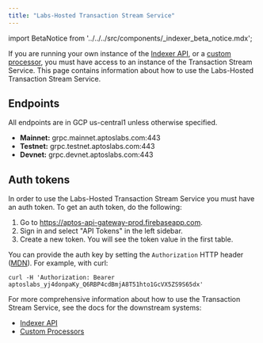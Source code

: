 ```yaml
---
title: "Labs-Hosted Transaction Stream Service"
---
```


import BetaNotice from '../../../src/components/_indexer_beta_notice.mdx';

<BetaNotice />

If you are running your own instance of the [Indexer API](/indexer/api), or a [custom processor](/indexer/custom-processors), you must have access to an instance of the Transaction Stream Service. This page contains information about how to use the Labs-Hosted Transaction Stream Service.

## Endpoints
All endpoints are in GCP us-central1 unless otherwise specified.

- **Mainnet:** grpc.mainnet.aptoslabs.com:443
- **Testnet:** grpc.testnet.aptoslabs.com:443
- **Devnet:** grpc.devnet.aptoslabs.com:443

<!--
## Rate limits
The following rate limit applies for the Aptos Labs hosted Transaction Stream Service:

- todo todo

If you need a higher rate limit, consider running the Transaction Stream Service yourself. See the guide to self hosting [here](./self-hosted).
-->

## Auth tokens

In order to use the Labs-Hosted Transaction Stream Service you must have an auth token. To get an auth token, do the following:
1. Go to https://aptos-api-gateway-prod.firebaseapp.com.
1. Sign in and select "API Tokens" in the left sidebar.
1. Create a new token. You will see the token value in the first table.

You can provide the auth key by setting the `Authorization` HTTP header ([MDN](https://developer.mozilla.org/en-US/docs/Web/HTTP/Headers/Authorization)). For example, with curl:
```
curl -H 'Authorization: Bearer aptoslabs_yj4donpaKy_Q6RBP4cdBmjA8T51hto1GcVX5ZS9S65dx'
```

For more comprehensive information about how to use the Transaction Stream Service, see the docs for the downstream systems:
- [Indexer API](/indexer/api/self-hosted)
- [Custom Processors](/indexer/custom-processors)
